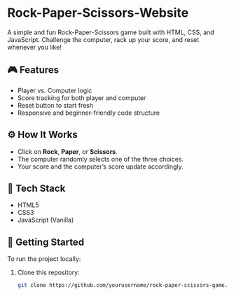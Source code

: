 # Rock-Paper-Scissors-Website

A simple and fun Rock-Paper-Scissors game built with HTML, CSS, and JavaScript. Challenge the computer, rack up your score, and reset whenever you like!

## 🎮 Features
- Player vs. Computer logic
- Score tracking for both player and computer
- Reset button to start fresh
- Responsive and beginner-friendly code structure

## ⚙️ How It Works
- Click on **Rock**, **Paper**, or **Scissors**.
- The computer randomly selects one of the three choices.
- Your score and the computer’s score update accordingly.

## 🧾 Tech Stack
- HTML5
- CSS3
- JavaScript (Vanilla)

## 🚀 Getting Started
To run the project locally:
1. Clone this repository:
   ```bash
   git clone https://github.com/yourusername/rock-paper-scissors-game.git
